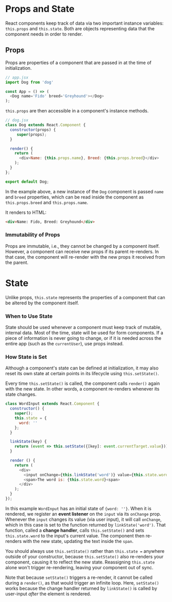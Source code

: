# Props and State

React components keep track of data via two important instance variables:
`this.props` and `this.state`. Both are objects representing data that the
component needs in order to render.

## Props

Props are properties of a component that are passed in at the time of
initialization.

```js
// app.jsx
import Dog from 'dog'

const App = () => (
  <Dog name='Fido' breed='Greyhound'></Dog>
);
```

`this.props` are then accessible in a component's instance methods.

```js
// dog.jsx
class Dog extends React.Component {
  constructor(props) {
     super(props);
  }

  render() {
    return (
      <div>Name: {this.props.name}, Breed: {this.props.breed}</div>
    );
  }
};

export default Dog;
```

In the example above, a new instance of the `Dog` component is passed `name` and
`breed` properties, which can be read inside the component as `this.props.breed`
and `this.props.name`.

It renders to HTML:
```HTML
<div>Name: Fido, Breed: Greyhound</div>
```

### Immutability of Props

Props are immutable, i.e., they cannot be changed by a component itself.
However, a component can receive new props if its parent re-renders. In that
case, the component will re-render with the new props it received from the
parent.

# State

Unlike props, `this.state` represents the properties of a component that can be
altered by the component itself.

### When to Use State

State should be used whenever a component must keep track of mutable, internal
data. Most of the time, state will be used for form components. If a piece of
information is never going to change, or if it is needed across the entire app
(such as the `currentUser`), use props instead.

### How State is Set

Although a component's state can be defined at initialization, it may also reset
its own state at certain points in its lifecycle using `this.setState()`.

Every time `this.setState()` is called, the component calls `render()` again
with the new state. In other words, a component re-renders whenever its state
changes.

```javascript
class WordInput extends React.Component {
  constructor() {
    super();
    this.state = {
      word: ''
    };
  }

  linkState(key) {
    return (event => this.setState({[key]: event.currentTarget.value}));
  }

  render () {
    return (
      <div>
        <input onChange={this.linkState('word')} value={this.state.word}/>
        <span>The word is: {this.state.word}<span>
      </div>
    );
  }
});
```

In this example `WordInput` has an initial state of `{word: ''}`. When it is
rendered, we register an **event listener** on the `input` via its `onChange`
prop. Whenever the `input` changes its value (via user input), it will call
`onChange`, which in this case is set to the function returned by
`linkState('word')`. That function, called a **change handler**, calls
`this.setState()` and sets `this.state.word` to the input's current value. The
component then re-renders with the new state, updating the text inside the
`span`.

You should always use `this.setState()` rather than `this.state =` anywhere
outside of your constructor, because `this.setState()` also re-renders your
component, causing it to reflect the new state. Reassigning `this.state` alone
won't trigger re-rendering, leaving your component out of sync.

Note that because `setState()` triggers a re-render, it cannot be called during
a `render()`, as that would trigger an infinite loop. Here, `setState()` works
because the change handler returned by `linkState()` is called by user-input
*after* the element is rendered.
